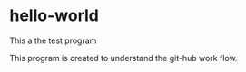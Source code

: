 # hello-world
This a the test program

This program is created to understand the git-hub work flow.

